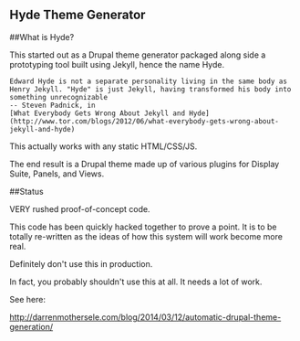 Hyde Theme Generator
--------------------

##What is Hyde?

This started out as a Drupal theme generator packaged along side a prototyping
tool built using Jekyll, hence the name Hyde.

    Edward Hyde is not a separate personality living in the same body as
    Henry Jekyll. "Hyde" is just Jekyll, having transformed his body into
    something unrecognizable
    -- Steven Padnick, in
    [What Everybody Gets Wrong About Jekyll and Hyde](http://www.tor.com/blogs/2012/06/what-everybody-gets-wrong-about-jekyll-and-hyde)

This actually works with any static HTML/CSS/JS.

The end result is a Drupal theme made up of various plugins for
Display Suite, Panels, and Views.

##Status

VERY rushed proof-of-concept code.

This code has been quickly hacked together to prove a point. It is to be
totally re-written as the ideas of how this system will work become more real.

Definitely don't use this in production.

In fact, you probably shouldn't use this at all.  It needs a lot of work.

See here:

http://darrenmothersele.com/blog/2014/03/12/automatic-drupal-theme-generation/
